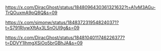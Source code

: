 https://x.com/DiracGhost/status/1848096430361321632?t=A1vM3AGu-TrQOuxmA9pQ8Q&s=09

https://x.com/simonw/status/1848372319548240371?t=S791RIywXftAx3LSnOUI9g&s=09

https://x.com/DiracGhost/status/1848104011746226377?t=DDVY1lhmgXSiOo5brGBhJA&s=09
